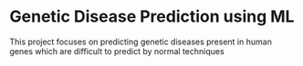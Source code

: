 # Genetic Disease Prediction using ML
This project focuses on predicting genetic diseases present in human genes which are difficult to predict by normal techniques

